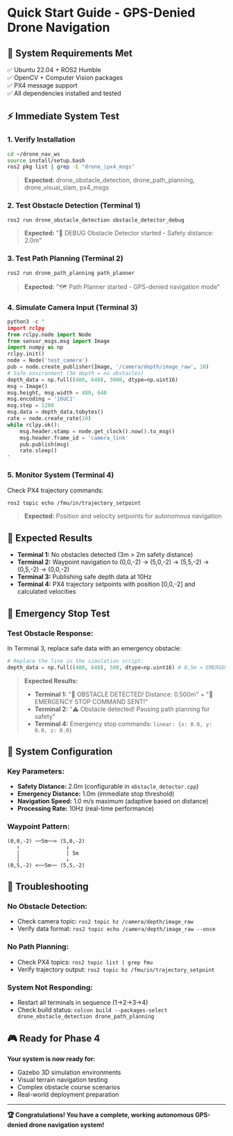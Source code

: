# Quick Start Guide - GPS-Denied Drone Navigation

## 🚀 System Requirements Met
✅ Ubuntu 22.04 + ROS2 Humble  
✅ OpenCV + Computer Vision packages  
✅ PX4 message support  
✅ All dependencies installed and tested  

## ⚡ Immediate System Test

### **1. Verify Installation**
```bash
cd ~/drone_nav_ws
source install/setup.bash
ros2 pkg list | grep -E "drone_|px4_msgs"
```
> **Expected:** drone_obstacle_detection, drone_path_planning, drone_visual_slam, px4_msgs

### **2. Test Obstacle Detection (Terminal 1)**
```bash
ros2 run drone_obstacle_detection obstacle_detector_debug
```
> **Expected:** "🚁 DEBUG Obstacle Detector started - Safety distance: 2.0m"

### **3. Test Path Planning (Terminal 2)**
```bash
ros2 run drone_path_planning path_planner
```
> **Expected:** "🗺️ Path Planner started - GPS-denied navigation mode"

### **4. Simulate Camera Input (Terminal 3)**
```python
python3 -c "
import rclpy
from rclpy.node import Node
from sensor_msgs.msg import Image
import numpy as np
rclpy.init()
node = Node('test_camera')
pub = node.create_publisher(Image, '/camera/depth/image_raw', 10)
# Safe environment (3m depth = no obstacles)
depth_data = np.full((480, 640), 3000, dtype=np.uint16)
msg = Image()
msg.height, msg.width = 480, 640
msg.encoding = '16UC1'
msg.step = 1280
msg.data = depth_data.tobytes()
rate = node.create_rate(10)
while rclpy.ok():
    msg.header.stamp = node.get_clock().now().to_msg()
    msg.header.frame_id = 'camera_link'
    pub.publish(msg)
    rate.sleep()
"
```

### **5. Monitor System (Terminal 4)**
Check PX4 trajectory commands:
```bash
ros2 topic echo /fmu/in/trajectory_setpoint
```
> **Expected:** Position and velocity setpoints for autonomous navigation

## 🎯 Expected Results
- **Terminal 1:** No obstacles detected (3m > 2m safety distance)  
- **Terminal 2:** Waypoint navigation to (0,0,-2) -> (5,0,-2) -> (5,5,-2) -> (0,5,-2) -> (0,0,-2)  
- **Terminal 3:** Publishing safe depth data at 10Hz  
- **Terminal 4:** PX4 trajectory setpoints with position [0,0,-2] and calculated velocities  

## 🚨 Emergency Stop Test

### **Test Obstacle Response:**
In Terminal 3, replace safe data with an emergency obstacle:
```python
# Replace the line in the simulation script:
depth_data = np.full((480, 640), 500, dtype=np.uint16) # 0.5m = EMERGENCY!
```

> **Expected Results:**
> - **Terminal 1:** "🚨 OBSTACLE DETECTED! Distance: 0.500m" + "🛑 EMERGENCY STOP COMMAND SENT!"
> - **Terminal 2:** "⚠️ Obstacle detected! Pausing path planning for safety"
> - **Terminal 4:** Emergency stop commands: `linear: {x: 0.0, y: 0.0, z: 0.0}`

## 🔧 System Configuration

### **Key Parameters:**
- **Safety Distance:** 2.0m (configurable in `obstacle_detector.cpp`)
- **Emergency Distance:** 1.0m (immediate stop threshold)
- **Navigation Speed:** 1.0 m/s maximum (adaptive based on distance)
- **Processing Rate:** 10Hz (real-time performance)

### **Waypoint Pattern:**
```
(0,0,-2) ──5m──> (5,0,-2)
   ↑               ↓
   │               │ 5m
   │               ↓
(0,5,-2) <──5m── (5,5,-2)
```

## 🛟 Troubleshooting

### **No Obstacle Detection:**
- Check camera topic: `ros2 topic hz /camera/depth/image_raw`
- Verify data format: `ros2 topic echo /camera/depth/image_raw --once`

### **No Path Planning:**
- Check PX4 topics: `ros2 topic list | grep fmu`
- Verify trajectory output: `ros2 topic hz /fmu/in/trajectory_setpoint`

### **System Not Responding:**
- Restart all terminals in sequence (1→2→3→4)
- Check build status: `colcon build --packages-select drone_obstacle_detection drone_path_planning`

## 🎮 Ready for Phase 4
**Your system is now ready for:**
- Gazebo 3D simulation environments
- Visual terrain navigation testing
- Complex obstacle course scenarios
- Real-world deployment preparation

---
**🏆 Congratulations! You have a complete, working autonomous GPS-denied drone navigation system!**
